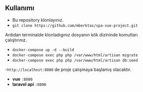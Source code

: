 
## Kullanımı

- Bu repository klonlayınız.
- `git clone https://github.com/mberktas/spa-vue-project.git`

Ardıdan terminalde klonladıgınız dosyanın kök dizininde komutları çalıştırınız.
- `docker-compose up -d --build` 
- `docker-compose exec php php /var/www/html/artisan migrate` 
- `docker-compose exec php php /var/www/html/artisan db:seed` 


-`http://localhost:8080` de proje çalışmaya başlamış olacaktır.



<!---  

```{toggle}
- **NOT**
- `Unhandled exception : Drive has not been shared`
Hatası alırsanız Docker > Settings > Resources > File Sharing > (Docker ' in kurulu olduğu dizini aktif edin.)
```
--->

- **vue**  `:8080`
- **laravel api**  `:8000`
